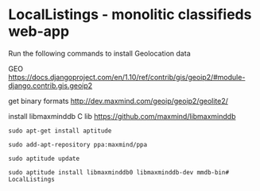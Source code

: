 # LocalListings - monolitic classifieds web-app

Run the following commands to install Geolocation data

GEO
https://docs.djangoproject.com/en/1.10/ref/contrib/gis/geoip2/#module-django.contrib.gis.geoip2

get binary formats http://dev.maxmind.com/geoip/geoip2/geolite2/ 

install libmaxminddb C lib https://github.com/maxmind/libmaxminddb

```
sudo apt-get install aptitude

sudo add-apt-repository ppa:maxmind/ppa

sudo aptitude update

sudo aptitude install libmaxminddb0 libmaxminddb-dev mmdb-bin# LocalListings
```
